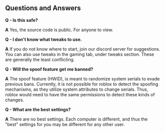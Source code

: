 ## Questions and Answers

**Q - Is this safe?**

**A** Yes, the source code is public. For anyone to view.

**Q - I don't know what tweaks to use.**

**A** If you do not know where to start, join our discord server for suggestions. You can also use tweaks in the gaming tab, under tweaks section. These are generally the least conflicting.

**Q - Will the spoof feature get me banned?**

**A** The spoof feature (HWID), is meant to randomize system serials to evade previous bans. Currently, it is not possible for roblox to detect the spoofing mechanisms, as they utilize system attributes to change serials. Thus, roblox would need to have the same permissions to detect these kinds of changes.

**Q - What are the best settings?**

**A** There are no best settings. Each computer is different, and thus the "best" settings for you may be different for any other user.

